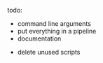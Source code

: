 
todo:
+ command line arguments
+ put everything in a pipeline
+ documentation
- delete unused scripts